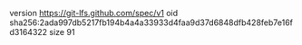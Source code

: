 version https://git-lfs.github.com/spec/v1
oid sha256:2ada997db5217fb194b4a4a33933d4faa9d37d6848dfb428feb7e16fd3164322
size 91
